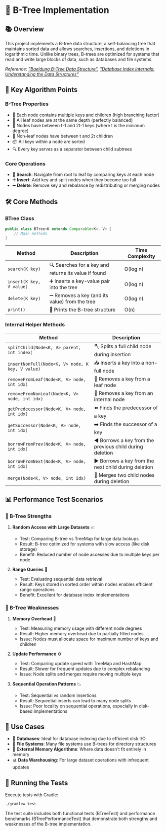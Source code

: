 # 🌲 B-Tree Implementation

## 📚 Overview

This project implements a B-tree data structure, a self-balancing tree that maintains sorted data and allows searches, insertions, and deletions in logarithmic time. Unlike binary trees, B-trees are optimized for systems that read and write large blocks of data, such as databases and file systems.

*Reference: ["Baeldung B-Tree Data Structure"](https://www.baeldung.com/cs/b-tree-data-structure), ["Database Index Internals: Understanding the Data Structures"](https://blog.bytebytego.com/p/database-index-internals-understanding)*

## 🔑 Key Algorithm Points

### B-Tree Properties

- 🏢 Each node contains multiple keys and children (high branching factor)
- 🔄 All leaf nodes are at the same depth (perfectly balanced)
- 📏 Nodes have between t-1 and 2t-1 keys (where t is the minimum degree)
- 🌿 Non-leaf nodes have between t and 2t children
- 📦 All keys within a node are sorted
- 🔍 Every key serves as a separator between child subtrees

### Core Operations

- 🔎 **Search**: Navigate from root to leaf by comparing keys at each node
- ➕ **Insert**: Add key and split nodes when they become too full
- ➖ **Delete**: Remove key and rebalance by redistributing or merging nodes

## 🛠️ Core Methods

### BTree Class

```java
public class BTree<K extends Comparable<K>, V> {
    // Main methods
}
```

| Method | Description | Time Complexity |
|--------|-------------|-----------------|
| `search(K key)` | 🔍 Searches for a key and returns its value if found | O(log n) |
| `insert(K key, V value)` | ➕ Inserts a key-value pair into the tree | O(log n) |
| `delete(K key)` | ➖ Removes a key (and its value) from the tree | O(log n) |
| `print()` | 📄 Prints the B-tree structure | O(n) |

### Internal Helper Methods

| Method | Description |
|--------|-------------|
| `splitChild(Node<K, V> parent, int index)` | 🪓 Splits a full child node during insertion |
| `insertNonFull(Node<K, V> node, K key, V value)` | 📥 Inserts a key into a non-full node |
| `removeFromLeaf(Node<K, V> node, int idx)` | 🍃 Removes a key from a leaf node |
| `removeFromNonLeaf(Node<K, V> node, int idx)` | 🌳 Removes a key from an internal node |
| `getPredecessor(Node<K, V> node, int idx)` | ⬅️ Finds the predecessor of a key |
| `getSuccessor(Node<K, V> node, int idx)` | ➡️ Finds the successor of a key |
| `borrowFromPrev(Node<K, V> node, int idx)` | ◀️ Borrows a key from the previous child during deletion |
| `borrowFromNext(Node<K, V> node, int idx)` | ▶️ Borrows a key from the next child during deletion |
| `merge(Node<K, V> node, int idx)` | 🔄 Merges two child nodes during deletion |

## 📊 Performance Test Scenarios

### 🚀 B-Tree Strengths

1. **Random Access with Large Datasets** 📈
   - Test: Comparing B-tree vs TreeMap for large data lookups
   - Result: B-tree optimized for systems with slow access (like disk storage)
   - Benefit: Reduced number of node accesses due to multiple keys per node

2. **Range Queries** 🔢
   - Test: Evaluating sequential data retrieval
   - Result: Keys stored in sorted order within nodes enables efficient range operations
   - Benefit: Excellent for database index implementations

### 🐢 B-Tree Weaknesses

1. **Memory Overhead** 💾
   - Test: Measuring memory usage with different node degrees
   - Result: Higher memory overhead due to partially filled nodes
   - Issue: Nodes must allocate space for maximum number of keys and children

2. **Update Performance** ⚙️
   - Test: Comparing update speed with TreeMap and HashMap
   - Result: Slower for frequent updates due to complex rebalancing
   - Issue: Node splits and merges require moving multiple keys

3. **Sequential Operation Patterns** 📉
   - Test: Sequential vs random insertions
   - Result: Sequential inserts can lead to many node splits
   - Issue: Poor locality on sequential operations, especially in disk-based implementations

## 🎯 Use Cases

- 💽 **Databases**: Ideal for database indexing due to efficient disk I/O
- 📁 **File Systems**: Many file systems use B-trees for directory structures
- 🔄 **External Memory Algorithms**: Where data doesn't fit entirely in memory
- 📊 **Data Warehousing**: For large dataset operations with infrequent updates

## 🧪 Running the Tests

Execute tests with Gradle:

```bash
./gradlew test
```

The test suite includes both functional tests (BTreeTest) and performance benchmarks (BTreePerformanceTest) that demonstrate both strengths and weaknesses of the B-tree implementation.